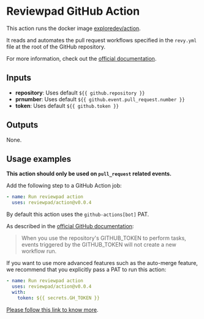 # Reviewpad GitHub Action

This action runs the docker image [exploredev/action](https://hub.docker.com/repository/docker/exploredev/action).

It reads and automates the pull request workflows specified in the `revy.yml` file at the root of the GitHub repository.

For more information, check out the [official documentation](https://docs.reviewpad.com).

## Inputs

- **repository**: Uses default `${{ github.repository }}`
- **prnumber**: Uses default `${{ github.event.pull_request.number }}`
- **token**: Uses default `${{ github.token }}`

## Outputs

None.

## Usage examples

**This action should only be used on `pull_request` related events.**

Add the following step to a GitHub Action job:

```yaml
- name: Run reviewpad action
  uses: reviewpad/action@v0.0.4
```


By default this action uses the `github-actions[bot]` PAT.

As described in the [official GitHub documentation](https://docs.github.com/en/actions/security-guides/automatic-token-authentication#using-the-github_token-in-a-workflow):

> When you use the repository's GITHUB_TOKEN to perform tasks, events triggered by the GITHUB_TOKEN will not create a new workflow run.

If you want to use more advanced features such as the auto-merge feature, we recommend that you explicitly pass a PAT to run this action:

```yaml
- name: Run reviewpad action
  uses: reviewpad/action@v0.0.4
  with:
    token: ${{ secrets.GH_TOKEN }}
```

[Please follow this link to know more](https://docs.reviewpad.com/docs/install-github-action-with-github-token).